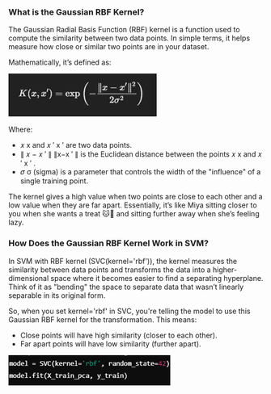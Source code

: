 ### What is the Gaussian RBF Kernel?
The Gaussian Radial Basis Function (RBF) kernel is a function used to compute the similarity between two data points. In simple terms, it helps measure how close or similar two points are in your dataset.

Mathematically, it’s defined as:

![](../../images/image_2025-01-24_192529346.png)

Where:

* 𝑥
x and 
𝑥
′
x 
′
  are two data points.
* ∥
𝑥
−
𝑥
′
∥
∥x−x 
′
 ∥ is the Euclidean distance between the points 
𝑥
x and 
𝑥
′
x 
′
 .
* 𝜎
σ (sigma) is a parameter that controls the width of the "influence" of a single training point.

The kernel gives a high value when two points are close to each other and a low value when they are far apart. Essentially, it’s like Miya sitting closer to you when she wants a treat 🐱🍖 and sitting further away when she’s feeling lazy.

### How Does the Gaussian RBF Kernel Work in SVM?

In SVM with RBF kernel (SVC(kernel='rbf')), the kernel measures the similarity between data points and transforms the data into a higher-dimensional space where it becomes easier to find a separating hyperplane. Think of it as "bending" the space to separate data that wasn’t linearly separable in its original form.

So, when you set kernel='rbf' in SVC, you're telling the model to use this Gaussian RBF kernel for the transformation. This means:

* Close points will have high similarity (closer to each other).
* Far apart points will have low similarity (further apart).

![](../../images/image_2025-01-24_192855344.png)
